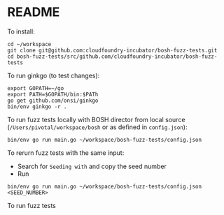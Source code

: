 # README

To install:

```
cd ~/workspace
git clone git@github.com:cloudfoundry-incubator/bosh-fuzz-tests.git
cd bosh-fuzz-tests/src/github.com/cloudfoundry-incubator/bosh-fuzz-tests
```

To run ginkgo (to test changes):

```
export GOPATH=~/go
export PATH=$GOPATH/bin:$PATh
go get github.com/onsi/ginkgo
bin/env ginkgo -r .
```

To run fuzz tests locally with BOSH director from local source (`/Users/pivotal/workspace/bosh` or
as defined in `config.json`):

```
bin/env go run main.go ~/workspace/bosh-fuzz-tests/config.json
```

To rerurn fuzz tests with the same input:

* Search for `Seeding with` and copy the seed number
* Run

```
bin/env go run main.go ~/workspace/bosh-fuzz-tests/config.json <SEED_NUMBER>
```

To run fuzz tests 